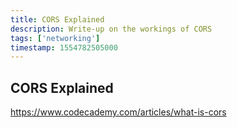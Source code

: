 ```yaml
---
title: CORS Explained
description: Write-up on the workings of CORS
tags: ['networking']
timestamp: 1554782505000
---
```


## CORS Explained

<https://www.codecademy.com/articles/what-is-cors>

<PostDate />
<PageTags />
